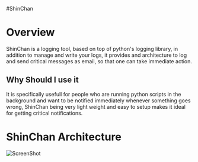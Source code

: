 #ShinChan

Overview
========
ShinChan is a logging tool, based on top of python's logging library, in addition to manage and write your logs, it provides and architecture to log and send critical messages as email, so that one can take immediate action.

Why Should I use it
-------------------
It is specifically usefull for people who are running python scripts in the background and want to be notified immediately whenever something goes wrong, ShinChan being very light weight and easy to setup makes it ideal for getting critical notifications.

ShinChan Architecture
======================
![ScreenShot](https://raw.github.com/asamat/shinchan/master/shinchan_workflow.jpg)
